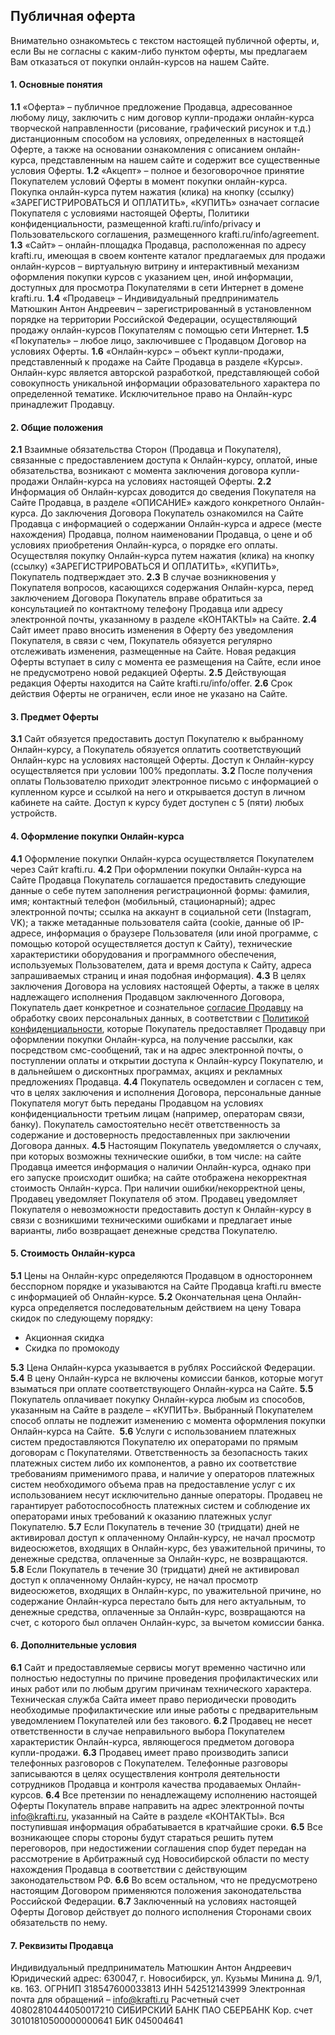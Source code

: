 ## Публичная оферта

Внимательно ознакомьтесь с текстом настоящей публичной оферты, и, если Вы не согласны с каким-либо пунктом оферты, мы предлагаем Вам отказаться от покупки онлайн-курсов на нашем Сайте. 

#### 1. Основные понятия

**1.1** «Оферта» – публичное предложение Продавца, адресованное любому лицу, заключить с ним договор купли-продажи онлайн-курса творческой направленности (рисование, графический рисунок и т.д.) дистанционным способом на условиях, определенных в настоящей Оферте, а также на основании ознакомления с описанием онлайн-курса, представленным на нашем сайте и содержит все существенные условия Оферты.
**1.2** «Акцепт» – полное и безоговорочное принятие Покупателем условий Оферты в момент покупки онлайн-курса. Покупка онлайн-курса путем нажатия (клика) на кнопку (ссылку) «ЗАРЕГИСТРИРОВАТЬСЯ И ОПЛАТИТЬ», «КУПИТЬ» означает согласие Покупателя с условиями настоящей Оферты, Политики конфиденциальности, размещенной krafti.ru/info/privacy и Пользовательского соглашения, размещенного krafti.ru/info/agreement.
**1.3** «Сайт» – онлайн-площадка Продавца, расположенная по адресу  krafti.ru, имеющая в своем контенте каталог предлагаемых для продажи онлайн-курсов – виртуальную витрину и интерактивный механизм оформления покупки курсов с указанием цен, иной информации, доступных для просмотра Покупателями в сети Интернет в домене  krafti.ru. 
**1.4** «Продавец» – Индивидуальный предприниматель Матюшкин Антон Андреевич – зарегистрированный в установленном порядке на территории Российской Федерации, осуществляющий продажу онлайн-курсов Покупателям с помощью сети Интернет.
**1.5** «Покупатель» – любое лицо, заключившее с Продавцом Договор на условиях Оферты.
**1.6** «Онлайн-курс» – объект купли-продажи, представленный к продаже на Сайте Продавца в разделе «Курсы». Онлайн-курс является авторской разработкой, представляющей собой совокупность уникальной информации образовательного характера по определенной тематике. Исключительное право на Онлайн-курс принадлежит Продавцу. 

#### 2. Общие положения

**2.1** Взаимные обязательства Сторон (Продавца и Покупателя), связанные с предоставлением доступа к Онлайн-курсу, оплатой, иные обязательства, возникают с момента заключения договора купли-продажи Онлайн-курса на условиях настоящей Оферты. 
**2.2** Информация об Онлайн-курсах доводится до сведения Покупателя на Сайте Продавца, в разделе «ОПИСАНИЕ» каждого конкретного Онлайн-курса. До заключения Договора Покупатель ознакомился на Сайте Продавца с информацией о содержании Онлайн-курса и адресе (месте нахождения) Продавца, полном наименовании Продавца, о цене и об условиях приобретения Онлайн-курса, о порядке его оплаты. Осуществляя покупку Онлайн-курса путем нажатия (клика) на кнопку (ссылку) «ЗАРЕГИСТРИРОВАТЬСЯ И ОПЛАТИТЬ», «КУПИТЬ», Покупатель подтверждает это.
**2.3** В случае возникновения у Покупателя вопросов, касающихся содержания Онлайн-курса, перед заключением Договора Покупатель вправе обратиться за консультацией по контактному телефону Продавца или адресу электронной почты, указанному в разделе «КОНТАКТЫ» на Сайте.
**2.4** Сайт имеет право вносить изменения в Оферту без уведомления Покупателя, в связи с чем, Покупатель обязуется регулярно отслеживать изменения, размещенные на Сайте. Новая редакция Оферты вступает в силу с момента ее размещения на Сайте, если иное не предусмотрено новой редакцией Оферты.
**2.5** Действующая редакция Оферты находится на Сайте krafti.ru/info/offer.
**2.6** Срок действия Оферты не ограничен, если иное не указано на Сайте.

#### 3. Предмет Оферты 

**3.1** Сайт обязуется предоставить доступ Покупателю к выбранному Онлайн-курсу, а Покупатель обязуется оплатить соответствующий Онлайн-курс на условиях настоящей Оферты. Доступ к Онлайн-курсу осуществляется при условии 100% предоплаты. 
**3.2** После получения оплаты Пользователю приходит электронное письмо с информацией о купленном курсе и  ссылкой на него и открывается доступ в личном кабинете на сайте. Доступ к курсу будет доступен с 5 (пяти) любых устройств.  

#### 4. Оформление покупки Онлайн-курса

**4.1** Оформление покупки Онлайн-курса осуществляется Покупателем через Сайт  krafti.ru.
**4.2** При оформлении покупки Онлайн-курса на Сайте Продавца Покупатель соглашается предоставить следующие данные о себе путем заполнения регистрационной формы:
фамилия, имя;
контактный телефон (мобильный, стационарный);
адрес электронной почты;
ссылка на аккаунт в социальной сети (Instagram, VK);
а также
метаданные пользователя сайта (cookie, данные об IP-адресе, информация о браузере Пользователя (или иной программе, с помощью которой осуществляется доступ к Сайту), технические характеристики оборудования и программного обеспечения, используемых Пользователем, дата и время доступа к Сайту, адреса запрашиваемых страниц и иная подобная информация).
**4.3** В целях заключения Договора на условиях настоящей Оферты, а также в целях надлежащего исполнения Продавцом заключенного Договора, Покупатель дает конкретное и сознательное [согласие Продавцу](/info/agreement) на обработку своих персональных данных, в соответствии с [Политикой конфиденциальности](/info/privacy), которые Покупатель предоставляет Продавцу при оформлении покупки Онлайн-курса, на получение рассылки, как посредством смс-сообщений, так и на адрес электронной почты, о поступлении оплаты и открытии доступа к Онлайн-курсу Покупателю, и в дальнейшем о дисконтных программах, акциях и рекламных предложениях Продавца.
**4.4** Покупатель осведомлен и согласен с тем, что в целях заключения и исполнения Договора, персональные данные Покупателя могут быть переданы Продавцом на условиях конфиденциальности третьим лицам (например, операторам связи, банку). Покупатель самостоятельно несёт ответственность за содержание и достоверность предоставленных при заключении Договора данных.
**4.5** Настоящим Покупатель уведомляется о случаях, при которых возможны технические ошибки, в том числе: на сайте Продавца имеется информация о наличии Онлайн-курса, однако при его запуске происходит ошибка; на сайте отображена некорректная стоимость Онлайн-курса. При наличии ошибки/некорректной цены, Продавец уведомляет Покупателя об этом. Продавец уведомляет Покупателя о невозможности предоставить доступ к Онлайн-курсу в связи с возникшими техническими ошибками и предлагает иные варианты, либо возвращает денежные средства Покупателю.
 
#### 5. Стоимость Онлайн-курса

**5.1** Цены на Онлайн-курс определяются Продавцом в одностороннем бесспорном порядке и указываются на Сайте Продавца  krafti.ru вместе с информацией об Онлайн-курсе.
**5.2** Окончательная цена Онлайн-курса определяется последовательным действием на цену Товара скидок по следующему порядку:
- Акционная скидка
- Скидка по промокоду

**5.3** Цена Онлайн-курса указывается в рублях Российской Федерации.
**5.4** В цену Онлайн-курса не включены комиссии банков, которые могут взыматься при оплате соответствующего Онлайн-курса на Сайте. 
**5.5** Покупатель оплачивает покупку Онлайн-курса любым из способов, указанным на Сайте в разделе –  «КУПИТЬ». Выбранный Покупателем способ оплаты не подлежит изменению с момента оформления покупки Онлайн-курса на Сайте. 
**5.6** Услуги с использованием платежных систем предоставляются Покупателю их операторами по прямым договорам с Покупателями. Ответственность за безопасность таких платежных систем либо их компонентов, а равно их соответствие требованиям применимого права, и наличие у операторов платежных систем необходимого объема прав на предоставление услуг с их использованием несут исключительно данные операторы. Продавец не гарантирует работоспособность платежных систем и соблюдение их операторами иных требований к оказанию платежных услуг Покупателю.
**5.7** Если Покупатель в течение 30 (тридцати) дней не активировал доступ к оплаченному Онлайн-курсу, не начал просмотр видеосюжетов, входящих в Онлайн-курс, без уважительной причины, то денежные средства, оплаченные за Онлайн-курс, не возвращаются.  
**5.8** Если Покупатель в течение 30 (тридцати) дней не активировал доступ к оплаченному Онлайн-курсу, не начал просмотр видеосюжетов, входящих в Онлайн-курс, по уважительной причине, но содержание Онлайн-курса перестало быть для него актуальным, то денежные средства, оплаченные за Онлайн-курс, возвращаются на счет, с которого был оплачен Онлайн-курс, за вычетом комиссии банка.  

#### 6. Дополнительные условия

**6.1** Сайт и предоставляемые сервисы могут временно частично или полностью недоступны по причине проведения профилактических или иных работ или по любым другим причинам технического характера. Техническая служба Сайта имеет право периодически проводить необходимые профилактические или иные работы с предварительным уведомлением Покупателей или без такового.
**6.2** Продавец не несет ответственности в случае неправильного выбора Покупателем характеристик Онлайн-курса, являющегося предметом договора купли-продажи.
**6.3** Продавец имеет право производить записи телефонных разговоров с Покупателем. Телефонные разговоры записываются в целях осуществления контроля деятельности сотрудников Продавца и контроля качества продаваемых Онлайн-курсов.
**6.4** Все претензии по ненадлежащему исполнению настоящей Оферты Покупатель вправе направить на адрес электронной почты info@krafti.ru, указанный на Сайте в разделе «КОНТАКТЫ». Вся поступившая информация обрабатывается в кратчайшие сроки.
**6.5** Все возникающее споры стороны будут стараться решить путем переговоров, при недостижении соглашения спор будет передан на рассмотрение в Арбитражный суд Новосибирской области по месту нахождения Продавца в соответствии с действующим законодательством РФ.
**6.6** Во всем остальном, что не предусмотрено настоящим Договором применяются положения законодательства Российской Федерации.
**6.7** Заключенный на условиях настоящей Оферты Договор действует до полного исполнения Сторонами своих обязательств по нему.

#### 7. Реквизиты Продавца

Индивидуальный предприниматель Матюшкин Антон Андреевич 
Юридический адрес: 630047, г. Новосибирск, ул. Кузьмы Минина д. 9/1, кв. 163.
ОГРНИП 318547600033813
ИНН 542512143999
Электронная почта для обращений – info@krafti.ru
Расчетный счет 40802810444050017210
СИБИРСКИЙ БАНК ПАО СБЕРБАНК 
Кор. счет 30101810500000000641
БИК 045004641
